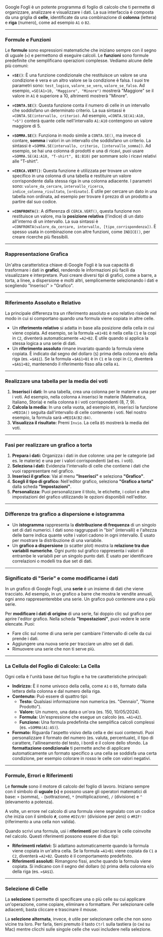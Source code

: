 Google Fogli è un potente programma di foglio di calcolo che ti permette di organizzare, analizzare e visualizzare i dati. La sua interfaccia è composta da una griglia di **celle**, identificate da una combinazione di **colonna** (lettera) e **riga** (numero), come ad esempio `A1` o `B2`.

---

### Formule e Funzioni

Le **formule** sono espressioni matematiche che iniziano sempre con il segno di uguale (`=`) e permettono di eseguire calcoli. Le **funzioni** sono formule predefinite che semplificano operazioni complesse. Vediamo alcune delle più comuni:

* **`=SE()`**: È una funzione condizionale che restituisce un valore se una condizione è vera e un altro valore se la condizione è falsa. I suoi tre parametri sono: `test_logico`, `valore_se_vero`, `valore_se_falso`. Ad esempio, `=SE(A1>10, "Maggiore", "Minore")` mostrerà "Maggiore" se il valore in `A1` è superiore a 10, altrimenti mostrerà "Minore".

* **`=CONTA.SE()`**: Questa funzione conta il numero di celle in un intervallo che soddisfano un determinato criterio. La sua sintassi è `=CONTA.SE(intervallo, criterio)`. Ad esempio, `=CONTA.SE(A1:A10, ">5")` conterà quante celle nell'intervallo `A1:A10` contengono un valore maggiore di 5.

* **`=SOMMA.SE()`**: Funziona in modo simile a `CONTA.SE()`, ma invece di contare, **somma** i valori in un intervallo che soddisfano un criterio. La sintassi è `=SOMMA.SE(intervallo, criterio, [intervallo_somma])`. Ad esempio, se hai una colonna di prodotti e una di ricavi, puoi usare `=SOMMA.SE(A1:A10, "T-shirt", B1:B10)` per sommare solo i ricavi relativi alle "T-shirt".

* **`=CERCA.VERT()`**: Questa funzione è utilizzata per trovare un valore specifico in una colonna di una tabella e restituire un valore corrispondente dalla stessa riga in una colonna adiacente. I parametri sono: `valore_da_cercare`, `intervallo_ricerca`, `indice_colonna_risultato`, `[ordinato]`. È utile per cercare un dato in una tabella non ordinata, ad esempio per trovare il prezzo di un prodotto a partire dal suo codice.

* **`=CONFRONTA()`**: A differenza di `CERCA.VERT()`, questa funzione non restituisce un valore, ma la **posizione relativa** (l'indice) di un dato all'interno di un intervallo. La sua sintassi è `=CONFRONTA(valore_da_cercare, intervallo, [tipo_corrispondenza])`. È spesso usata in combinazione con altre funzioni, come `INDICE()`, per creare ricerche più flessibili.

---

### Rappresentazione Grafica

Un'altra caratteristica chiave di Google Fogli è la sua capacità di trasformare i dati in **grafici**, rendendo le informazioni più facili da visualizzare e interpretare. Puoi creare diversi tipi di grafici, come a barre, a torta, a linee, a dispersione e molti altri, semplicemente selezionando i dati e scegliendo "Inserisci" > "Grafico". 

---

### Riferimento Assoluto e Relativo

La principale differenza tra un riferimento assoluto e uno relativo risiede nel modo in cui si comportano quando una formula viene copiata in altre celle.

* Un **riferimento relativo** si adatta in base alla posizione della cella in cui viene copiata. Ad esempio, se la formula `=A1+B1` è nella cella `C1` e la copi in `C2`, diventerà automaticamente `=A2+B2`. È utile quando si applica la stessa logica a una serie di dati.
* Un **riferimento assoluto** rimane invariato quando la formula viene copiata. È indicato dal segno del dollaro (`$`) prima della colonna e/o della riga (es. `=$A$1`). Se la formula `=$A$1+B1` è in `C1` e la copi in `C2`, diventerà `=$A$1+B2`, mantenendo il riferimento fisso alla cella `A1`.

---

### Realizzare una tabella per la media dei voti

1.  **Inserisci i dati:** In una tabella, crea una colonna per le materie e una per i voti. Ad esempio, nella colonna `A` inserisci le materie (Matematica, Italiano, Storia) e nella colonna `B` i voti corrispondenti (8, 7, 9).
2.  **Calcola la media:** In una cella vuota, ad esempio `B5`, inserisci la funzione `=MEDIA()` seguita dall'intervallo di celle contenente i voti. Nel nostro esempio, la formula sarà `=MEDIA(B2:B4)`.
3.  **Visualizza il risultato:** Premi `Invio`. La cella `B5` mostrerà la media dei voti.

---

### Fasi per realizzare un grafico a torta

1.  **Prepara i dati:** Organizza i dati in due colonne: una per le categorie (ad es. le materie) e una per i valori corrispondenti (ad es. i voti).
2.  **Seleziona i dati:** Evidenzia l'intervallo di celle che contiene i dati che vuoi rappresentare nel grafico.
3.  **Inserisci il grafico:** Vai al menu **"Inserisci"** e seleziona **"Grafico"**.
4.  **Scegli il tipo di grafico:** Nell'editor grafico, seleziona **"Grafico a torta"** dalla scheda **"Impostazioni"**.
5.  **Personalizza:** Puoi personalizzare il titolo, le etichette, i colori e altre impostazioni del grafico utilizzando le opzioni disponibili nell'editor. 

---

### Differenze tra grafico a dispersione e istogramma

* Un **istogramma** rappresenta la **distribuzione di frequenza** di un singolo set di dati numerici. I dati sono raggruppati in "bin" (intervalli) e l'altezza delle barre indica quante volte i valori cadono in ogni intervallo. È usato per mostrare la distribuzione di una variabile. 
* Un **grafico a dispersione** (o scatter plot) mostra la **relazione tra due variabili numeriche**. Ogni punto sul grafico rappresenta i valori di entrambe le variabili per un singolo punto dati. È usato per identificare correlazioni o modelli tra due set di dati. 

---

### Significato di "Serie" e come modificarne i dati

In un grafico di Google Fogli, una **serie** è un insieme di dati che viene tracciato. Ad esempio, in un grafico a barre che mostra le vendite annuali, ogni anno rappresenterebbe una serie. Un grafico può contenere una o più serie.

Per **modificare i dati di origine** di una serie, fai doppio clic sul grafico per aprire l'editor grafico. Nella scheda **"Impostazioni"**, puoi vedere le serie elencate. Puoi:
* Fare clic sul nome di una serie per cambiare l'intervallo di celle da cui prende i dati.
* Aggiungere una nuova serie per tracciare un altro set di dati.
* Rimuovere una serie che non ti serve più.
  
---

### La Cellula del Foglio di Calcolo: La Cella
Ogni cella è l'unità base del tuo foglio e ha tre caratteristiche principali:
* **Indirizzo:** È il nome univoco della cella, come `A1` o `B5`, formato dalla lettera della colonna e dal numero della riga.
* **Contenuto:** Può essere di quattro tipi:
    * **Testo:** Qualsiasi informazione non numerica (es. "Gennaio", "Nome Prodotto").
    * **Valore:** Un numero, una data o un'ora (es. 150, 10/05/2024).
    * **Formula:** Un'espressione che esegue un calcolo (es. `=A1+A2`).
    * **Funzione:** Una formula predefinita che semplifica calcoli complessi (es. `=SOMMA(A1:A5)`).
* **Formato:** Riguarda l'aspetto visivo della cella e dei suoi contenuti. Puoi personalizzare il formato del numero (es. valuta, percentuale), il tipo di carattere, l'allineamento del testo, i bordi e il colore dello sfondo. La **formattazione condizionale** ti permette anche di applicare automaticamente un formato specifico a una cella se soddisfa una certa condizione, per esempio colorare in rosso le celle con valori negativi.

***

### Formule, Errori e Riferimenti
Le **formule** sono il motore di calcolo del foglio di lavoro. Iniziano sempre con il simbolo di **uguale (`=`)** e possono usare gli operatori matematici di base: `+` (somma), `-` (sottrazione), `*` (moltiplicazione), `/` (divisione) e `^` (elevamento a potenza).

A volte, un errore nel calcolo di una formula viene segnalato con un codice che inizia con il simbolo **`#`**, come `#DIV/0!` (divisione per zero) o `#RIF!` (riferimento a una cella non valida).

Quando scrivi una formula, usi i **riferimenti** per indicare le celle coinvolte nel calcolo. Questi riferimenti possono essere di due tipi:

* **Riferimenti relativi:** Si adattano automaticamente quando la formula viene copiata in un'altra cella. Se la formula `=A1+B1` viene copiata da `C1` a `C2`, diventerà `=A2+B2`. Questo è il comportamento predefinito.
* **Riferimenti assoluti:** Rimangono fissi, anche quando la formula viene copiata. Si indicano con il segno del dollaro (`$`) prima della colonna e/o della riga (es. `=$A$1`).

***

### Selezione di Celle
La **selezione** ti permette di specificare una o più celle su cui applicare un'operazione, come copiare, eliminare o formattare. Per selezionare celle adiacenti, basta cliccare e trascinare il mouse.

La **selezione alternata**, invece, è utile per selezionare celle che non sono vicine tra loro. Per farla, tieni premuto il tasto `Ctrl` sulla tastiera (o `Cmd` su Mac) mentre clicchi sulle singole celle che vuoi includere nella selezione. 

